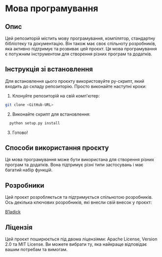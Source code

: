 # Мова програмування

## Опис

Цей репозиторій містить мову програмування, компілятор, стандартну бібліотеку та документацію. Він також має своє спільноту розробників, яка активно підтримує та розвиває цей проєкт. Ця мова програмування є потужним інструментом для створення різних програм та додатків.

## Інструкція зі встановлення

Для встановлення цього проєкту використовуйте py-скрипт, який входить до складу репозиторію. Просто виконайте наступні кроки:

1. Клонуйте репозиторій на свій комп'ютер:
```bash
git clone <GitHub-URL>
```
2. Виконайте скрипт для встановлення:
 ```bash
   python setup.py install
   ```
3. Готово!

## Способи використання проєкту

Ця мова програмування може бути використана для створення різних програм та додатків. Вона підтримує різні типи застосувань і має багатий набір функцій.

## Розробники

Цей проєкт розробляється та підтримується спільнотою розробників. Ось декілька ключових розробників, які внесли свій внесок у проєкт:

[B1adick](https://github.com/B1adick)<br/>

## Ліцензія

Цей проєкт поширюється під двома ліцензіями: Apache License, Version 2.0 та MIT License. Ви можете вибрати ту, яка найкраще відповідає вашим потребам та вимогам.
